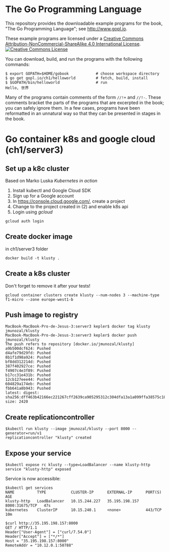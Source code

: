 # The Go Programming Language

This repository provides the downloadable example programs
for the book, "The Go Programming Language"; see http://www.gopl.io.

These example programs are licensed under a <a rel="license" href="http://creativecommons.org/licenses/by-nc-sa/4.0/">Creative Commons Attribution-NonCommercial-ShareAlike 4.0 International License</a>.<br/>
<a rel="license" href="http://creativecommons.org/licenses/by-nc-sa/4.0/"><img alt="Creative Commons License" style="border-width:0" src="https://i.creativecommons.org/l/by-nc-sa/4.0/88x31.png"/></a>

You can download, build, and run the programs with the following commands:

	$ export GOPATH=$HOME/gobook            # choose workspace directory
	$ go get gopl.io/ch1/helloworld         # fetch, build, install
	$ $GOPATH/bin/helloworld                # run
	Hello, 世界

Many of the programs contain comments of the form `//!+` and `//!-`.
These comments bracket the parts of the programs that are excerpted in the
book; you can safely ignore them.  In a few cases, programs
have been reformatted in an unnatural way so that they can be presented
in stages in the book.

# Go container k8s and google cloud (ch1/server3)

## Set up a k8c cluster

Based on Marko Luska _Kubernetes in action_

1. Install kubectl and Google Cloud SDK 
2. Sign up for a Google account
3. In https://console.cloud.google.com/, create a project
4. Change to the project created in (2) and enable k8s api
5. Login using _gcloud_

```
gcloud auth login
```

## Create docker image

in ch1/server3 folder

```
docker build -t klusty .
```

## Create a k8s cluster

Don't forget to remove it after your tests!

```
gcloud container clusters create klusty --num-nodes 3 --machine-type f1-micro --zone europe-west1-b
```

## Push image to registry

```
MacBook-MacBook-Pro-de-Jesus-3:server3 kepler$ docker tag klusty jmunozal/klusty
MacBook-MacBook-Pro-de-Jesus-3:server3 kepler$ docker push jmunozal/klusty
The push refers to repository [docker.io/jmunozal/klusty]
a9b500dcf624: Pushed 
d4afe79d29fd: Pushed 
8b1f1d98a924: Pushed 
bf8dd312214d: Pushed 
387f402927ce: Pushed 
f4907c4e3f89: Pushed 
b17cc31e431b: Pushed 
12cb127eee44: Pushed 
604829a174eb: Pushed 
fbb641a8b943: Pushed 
latest: digest: sha256:dff463b42166ec221267cff2639ca905295312c304dfa13a1a099ffa38575c10 size: 2420
```

## Create replicationcontroller

```
$kubectl run klusty --image jmunozal/klusty --port 8000 --generator=run/v1
replicationcontroller "klusty" created
```

## Expose your service

```
$kubectl expose rc klusty --type=LoadBalancer --name klusty-http
service "klusty-http" exposed
```

Service is now accessible:

```
$kubectl get services
NAME          TYPE           CLUSTER-IP      EXTERNAL-IP      PORT(S)          AGE
klusty-http   LoadBalancer   10.15.244.227   35.195.198.157   8000:31675/TCP   47s
kubernetes    ClusterIP      10.15.240.1     <none>           443/TCP          10m

$curl http://35.195.198.157:8000
GET / HTTP/1.1
Header["User-Agent"] = ["curl/7.54.0"]
Header["Accept"] = ["*/*"]
Host = "35.195.198.157:8000"
RemoteAddr = "10.12.0.1:50788"
